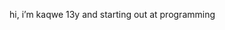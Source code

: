 hi, i’m kaqwe
13y and starting out at programming

<!---
kaqwe/kaqwe is a ✨ special ✨ repository because its `README.md` (this file) appears on your GitHub profile.
You can click the Preview link to take a look at your changes.
--->
